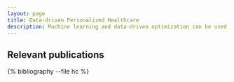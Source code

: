```yaml
---
layout: page
title: Data-driven Personalized Healthcare 
description: Machine learning and data-driven optimization can be used to automate decision-making processes, thereby improving effectiveness, quality of care, and access to treatment. Predictive modeling can estimate relevant factors needed to fuel decision-making models. In my research, I have developed new methods for automating personalized treatment in cancer therapy and otolaryngology, as well as healthcare operations in milk bank clinics.
---
```



<div class="publications">

<h2 class="year">Relevant publications</h2>
{% bibliography --file hc %}

</div>








